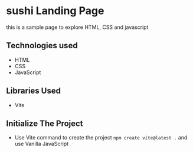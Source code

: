 # sushi Landing Page

this is a sample page to explore HTML, CSS and javascript

## Technologies used 
- HTML
- CSS
- JavaScript

## Libraries Used
- Vite

## Initialize The Project
- Use Vite command to create the project ```npm create vite@latest .``` and use Vanilla JavaScript